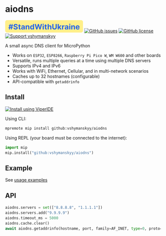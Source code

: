 # aiodns

[![StandWithUkraine](https://raw.githubusercontent.com/vshymanskyy/StandWithUkraine/main/badges/StandWithUkraine.svg)](https://github.com/vshymanskyy/StandWithUkraine/blob/main/docs/README.md) 
[![GitHub issues](https://img.shields.io/github/issues-raw/vshymanskyy/aiodns?style=flat-square&label=issues&color=green)](https://github.com/vshymanskyy/aiodns/issues) 
[![GitHub license](https://img.shields.io/badge/license-MIT-blue?style=flat-square)](https://github.com/vshymanskyy/aiodns) 
[![Support vshymanskyy](https://img.shields.io/static/v1?label=support&message=%E2%9D%A4&color=%23fe8e86)](https://quicknote.io/da0a7d50-bb49-11ec-936a-6d7fd5a2de08) 

<!-- [![Build status](https://img.shields.io/github/actions/workflow/status/vshymanskyy/aiodns/static.yml?branch=main&style=flat-square&logo=github&label=build)](https://github.com/vshymanskyy/aiodns/actions) -->
<!--[![GitHub Repo stars](https://img.shields.io/github/stars/vshymanskyy/aiodns?style=flat-square&color=green)](https://github.com/vshymanskyy/aiodns/stargazers) -->

A small async DNS client for MicroPython

- Works on `ESP32`, `ESP8266`, `Raspberry Pi Pico W`, `WM W600` and other boards
- Versatile, runs multiple queries at a time using multiple DNS servers
- Supports IPv4 and IPv6
- Works with WiFi, Ethernet, Cellular, and in multi-network scenarios
- Caches up to 32 hostnames (configurable)
- API-compatible with `getaddrinfo`

## Install

[<img src="https://raw.githubusercontent.com/vshymanskyy/ViperIDE/refs/heads/main/assets/btn_install.png" alt="Install using ViperIDE" height="42"/>](https://viper-ide.org/?install=github:vshymanskyy/aiodns)

Using CLI:

```sh
mpremote mip install github:vshymanskyy/aiodns
```

Using REPL (your board must be connected to the internet):

```py
import mip
mip.install("github:vshymanskyy/aiodns")
```

## Example

See [usage examples](./examples)

## API

```py
aiodns.servers = set(["8.8.8.8", "1.1.1.1"])
aiodns.servers.add("9.9.9.9")
aiodns.timeout_ms = 5000
aiodns.cache.clear()
await aiodns.getaddrinfo(hostname, port, family=AF_INET, type=0, proto=0, flags=0)
```
